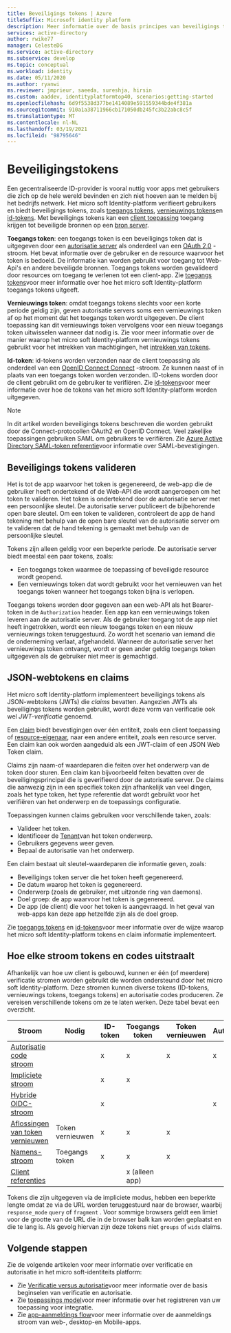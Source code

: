 ```yaml
---
title: Beveiligings tokens | Azure
titleSuffix: Microsoft identity platform
description: Meer informatie over de basis principes van beveiligings tokens in het micro soft Identity-platform.
services: active-directory
author: rwike77
manager: CelesteDG
ms.service: active-directory
ms.subservice: develop
ms.topic: conceptual
ms.workload: identity
ms.date: 05/11/2020
ms.author: ryanwi
ms.reviewer: jmprieur, saeeda, sureshja, hirsin
ms.custom: aaddev, identityplatformtop40, scenarios:getting-started
ms.openlocfilehash: 6d9f5538d377be1414089e591559344bde4f381a
ms.sourcegitcommit: 910a1a38711966cb171050db245fc3b22abc8c5f
ms.translationtype: MT
ms.contentlocale: nl-NL
ms.lasthandoff: 03/19/2021
ms.locfileid: "98795646"
---
```

# <a name="security-tokens"></a>Beveiligingstokens

Een gecentraliseerde ID-provider is vooral nuttig voor apps met gebruikers die zich op de hele wereld bevinden en zich niet hoeven aan te melden bij het bedrijfs netwerk. Het micro soft Identity-platform verifieert gebruikers en biedt beveiligings tokens, zoals [toegangs tokens](developer-glossary.md#access-token), [vernieuwings tokens](developer-glossary.md#refresh-token)en [id-tokens](developer-glossary.md#id-token). Met beveiligings tokens kan een [client toepassing](developer-glossary.md#client-application) toegang krijgen tot beveiligde bronnen op een [bron server](developer-glossary.md#resource-server).

**Toegangs token**: een toegangs token is een beveiligings token dat is uitgegeven door een [autorisatie server](developer-glossary.md#authorization-server) als onderdeel van een [OAuth 2,0](active-directory-v2-protocols.md) -stroom. Het bevat informatie over de gebruiker en de resource waarvoor het token is bedoeld. De informatie kan worden gebruikt voor toegang tot Web-Api's en andere beveiligde bronnen. Toegangs tokens worden gevalideerd door resources om toegang te verlenen tot een client-app. Zie [toegangs tokens](access-tokens.md)voor meer informatie over hoe het micro soft Identity-platform toegangs tokens uitgeeft.

**Vernieuwings token**: omdat toegangs tokens slechts voor een korte periode geldig zijn, geven autorisatie servers soms een vernieuwings token af op het moment dat het toegangs token wordt uitgegeven. De client toepassing kan dit vernieuwings token vervolgens voor een nieuw toegangs token uitwisselen wanneer dat nodig is. Zie voor meer informatie over de manier waarop het micro soft Identity-platform vernieuwings tokens gebruikt voor het intrekken van machtigingen, het [intrekken van tokens](access-tokens.md#token-revocation).

**Id-token**: id-tokens worden verzonden naar de client toepassing als onderdeel van een [OpenID Connect Connect](v2-protocols-oidc.md) -stroom. Ze kunnen naast of in plaats van een toegangs token worden verzonden. ID-tokens worden door de client gebruikt om de gebruiker te verifiëren. Zie [id-tokens](id-tokens.md)voor meer informatie over hoe de tokens van het micro soft Identity-platform worden uitgegeven.

> [!NOTE]
> In dit artikel worden beveiligings tokens beschreven die worden gebruikt door de Connect-protocollen OAuth2 en OpenID Connect. Veel zakelijke toepassingen gebruiken SAML om gebruikers te verifiëren. Zie [Azure Active Directory SAML-token referentie](reference-saml-tokens.md)voor informatie over SAML-bevestigingen.

## <a name="validate-security-tokens"></a>Beveiligings tokens valideren

Het is tot de app waarvoor het token is gegenereerd, de web-app die de gebruiker heeft ondertekend of de Web-API die wordt aangeroepen om het token te valideren. Het token is ondertekend door de autorisatie server met een persoonlijke sleutel. De autorisatie server publiceert de bijbehorende open bare sleutel. Om een token te valideren, controleert de app de hand tekening met behulp van de open bare sleutel van de autorisatie server om te valideren dat de hand tekening is gemaakt met behulp van de persoonlijke sleutel.

Tokens zijn alleen geldig voor een beperkte periode. De autorisatie server biedt meestal een paar tokens, zoals:

* Een toegangs token waarmee de toepassing of beveiligde resource wordt geopend.
* Een vernieuwings token dat wordt gebruikt voor het vernieuwen van het toegangs token wanneer het toegangs token bijna is verlopen.

Toegangs tokens worden door gegeven aan een web-API als het Bearer-token in de `Authorization` header. Een app kan een vernieuwings token leveren aan de autorisatie server. Als de gebruiker toegang tot de app niet heeft ingetrokken, wordt een nieuw toegangs token en een nieuw vernieuwings token teruggestuurd. Zo wordt het scenario van iemand die de onderneming verlaat, afgehandeld. Wanneer de autorisatie server het vernieuwings token ontvangt, wordt er geen ander geldig toegangs token uitgegeven als de gebruiker niet meer is gemachtigd.

## <a name="json-web-tokens-and-claims"></a>JSON-webtokens en claims

Het micro soft Identity-platform implementeert beveiligings tokens als JSON-webtokens (JWTs) die *claims* bevatten. Aangezien JWTs als beveiligings tokens worden gebruikt, wordt deze vorm van verificatie ook wel *JWT-verificatie* genoemd.

Een [claim](developer-glossary.md#claim) biedt bevestigingen over één entiteit, zoals een client toepassing of [resource-eigenaar](developer-glossary.md#resource-owner), naar een andere entiteit, zoals een resource server. Een claim kan ook worden aangeduid als een JWT-claim of een JSON Web Token claim.

Claims zijn naam-of waardeparen die feiten over het onderwerp van de token door sturen. Een claim kan bijvoorbeeld feiten bevatten over de beveiligingsprincipal die is geverifieerd door de autorisatie server. De claims die aanwezig zijn in een specifiek token zijn afhankelijk van veel dingen, zoals het type token, het type referentie dat wordt gebruikt voor het verifiëren van het onderwerp en de toepassings configuratie.

Toepassingen kunnen claims gebruiken voor verschillende taken, zoals:

* Valideer het token.
* Identificeer de [Tenant](developer-glossary.md#tenant)van het token onderwerp.
* Gebruikers gegevens weer geven.
* Bepaal de autorisatie van het onderwerp.

Een claim bestaat uit sleutel-waardeparen die informatie geven, zoals:

* Beveiligings token server die het token heeft gegenereerd.
* De datum waarop het token is gegenereerd.
* Onderwerp (zoals de gebruiker, met uitzonde ring van daemons).
* Doel groep: de app waarvoor het token is gegenereerd.
* De app (de client) die voor het token is aangevraagd. In het geval van web-apps kan deze app hetzelfde zijn als de doel groep.

Zie [toegangs tokens](access-tokens.md) en [id-tokens](id-tokens.md)voor meer informatie over de wijze waarop het micro soft Identity-platform tokens en claim informatie implementeert.

## <a name="how-each-flow-emits-tokens-and-codes"></a>Hoe elke stroom tokens en codes uitstraalt

Afhankelijk van hoe uw client is gebouwd, kunnen er één (of meerdere) verificatie stromen worden gebruikt die worden ondersteund door het micro soft Identity-platform. Deze stromen kunnen diverse tokens (ID-tokens, vernieuwings tokens, toegangs tokens) en autorisatie codes produceren. Ze vereisen verschillende tokens om ze te laten werken. Deze tabel bevat een overzicht.

|Stroom | Nodig | ID-token | Toegangs token | Token vernieuwen | Autorisatiecode |
|-----|----------|----------|--------------|---------------|--------------------|
|[Autorisatie code stroom](v2-oauth2-auth-code-flow.md) | | x | x | x | x|
|[Impliciete stroom](v2-oauth2-implicit-grant-flow.md) | | x        | x    |      |                    |
|[Hybride OIDC-stroom](v2-protocols-oidc.md#protocol-diagram-access-token-acquisition)| | x  | |          |            x   |
|[Aflossingen van token vernieuwen](v2-oauth2-auth-code-flow.md#refresh-the-access-token) | Token vernieuwen | x | x | x| |
|[Namens-stroom](v2-oauth2-on-behalf-of-flow.md) | Toegangs token| x| x| x| |
|[Client referenties](v2-oauth2-client-creds-grant-flow.md) | | | x (alleen app)| | |

Tokens die zijn uitgegeven via de impliciete modus, hebben een beperkte lengte omdat ze via de URL worden teruggestuurd naar de browser, waarbij `response_mode` `query` of `fragment` . Voor sommige browsers geldt een limiet voor de grootte van de URL die in de browser balk kan worden geplaatst en die te lang is. Als gevolg hiervan zijn deze tokens niet `groups` of `wids` claims.

## <a name="next-steps"></a>Volgende stappen

Zie de volgende artikelen voor meer informatie over verificatie en autorisatie in het micro soft-identiteits platform:

* Zie [Verificatie versus autorisatie](authentication-vs-authorization.md)voor meer informatie over de basis beginselen van verificatie en autorisatie.
* Zie [toepassings model](application-model.md)voor meer informatie over het registreren van uw toepassing voor integratie.
* Zie [app-aanmeldings flow](app-sign-in-flow.md)voor meer informatie over de aanmeldings stroom van web-, desktop-en Mobile-apps.
